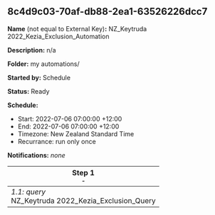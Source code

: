 ## 8c4d9c03-70af-db88-2ea1-63526226dcc7

**Name** (not equal to External Key)**:** NZ_Keytruda 2022_Kezia_Exclusion_Automation

**Description:** n/a

**Folder:** my automations/

**Started by:** Schedule

**Status:** Ready

**Schedule:**

* Start: 2022-07-06 07:00:00 +12:00
* End: 2022-07-06 07:00:00 +12:00
* Timezone: New Zealand Standard Time
* Recurrance: run only once

**Notifications:** _none_


| Step 1<br>_<small>-</small>_ |
| --- |
| _1.1: query_<br>NZ_Keytruda 2022_Kezia_Exclusion_Query |
